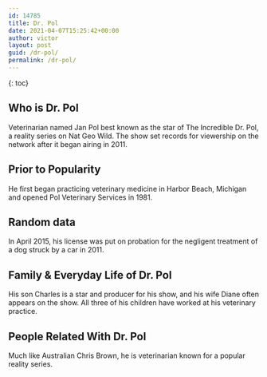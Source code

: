 ```yaml
---
id: 14785
title: Dr. Pol
date: 2021-04-07T15:25:42+00:00
author: victor
layout: post
guid: /dr-pol/
permalink: /dr-pol/
---
```



{: toc}


## Who is Dr. Pol



Veterinarian named Jan Pol best known as the star of The Incredible Dr. Pol, a reality series on Nat Geo Wild. The show set records for viewership on the network after it began airing in 2011. 

                
                
                
## Prior to Popularity



He first began practicing veterinary medicine in Harbor Beach, Michigan and opened Pol Veterinary Services in 1981.

                
                
                
## Random data



In April 2015, his license was put on probation for the negligent treatment of a dog struck by a car in 2011.

                
                
                
## Family & Everyday Life of Dr. Pol



His son Charles is a star and producer for his show, and his wife Diane often appears on the show. All three of his children have worked at his veterinary practice.

                
                
                
## People Related With Dr. Pol



Much like Australian Chris Brown, he is veterinarian known for a popular reality series.

                
              
            
          
          
          